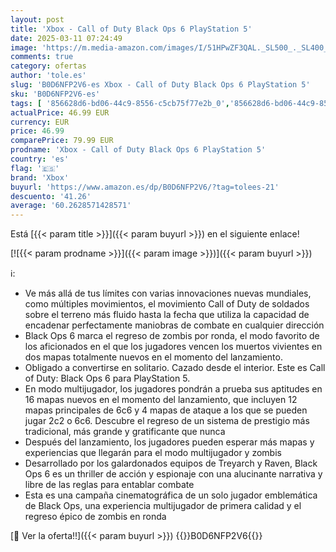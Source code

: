 ```yaml
---
layout: post
title: 'Xbox - Call of Duty Black Ops 6 PlayStation 5'
date: 2025-03-11 07:24:49
image: 'https://m.media-amazon.com/images/I/51HPwZF3QAL._SL500_._SL400_.jpg'
comments: true
category: ofertas
author: 'tole.es'
slug: 'B0D6NFP2V6-es Xbox - Call of Duty Black Ops 6 PlayStation 5'
sku: 'B0D6NFP2V6-es'
tags: [ '856628d6-bd06-44c9-8556-c5cb75f77e2b_0','856628d6-bd06-44c9-8556-c5cb75f77e2b_2201','856628d6-bd06-44c9-8556-c5cb75f77e2b_3601','Arborist Merchandising Root','Hardware y juegos para PlayStation 5','Juegos para PlayStation 5','Preventa de Videojuegos','Self Service','Special Features Stores','Videojuegos','Videojuegos más esperados','playstation','xbox','🇪🇸', ]
actualPrice: 46.99 EUR
currency: EUR
price: 46.99
comparePrice: 79.99 EUR
prodname: 'Xbox - Call of Duty Black Ops 6 PlayStation 5'
country: 'es'
flag: '🇪🇸'
brand: 'Xbox'
buyurl: 'https://www.amazon.es/dp/B0D6NFP2V6/?tag=tolees-21'
descuento: '41.26'
average: '60.2628571428571'
---
```


Está [{{< param title >}}]({{< param buyurl >}}) en el siguiente enlace!

[![{{< param prodname >}}]({{< param image >}})]({{< param buyurl >}})

ℹ️:

- Ve más allá de tus límites con varias innovaciones nuevas mundiales, como múltiples movimientos, el movimiento Call of Duty de soldados sobre el terreno más fluido hasta la fecha que utiliza la capacidad de encadenar perfectamente maniobras de combate en cualquier dirección
- Black Ops 6 marca el regreso de zombis por ronda, el modo favorito de los aficionados en el que los jugadores vencen los muertos vivientes en dos mapas totalmente nuevos en el momento del lanzamiento.
- Obligado a convertirse en solitario. Cazado desde el interior. Este es Call of Duty: Black Ops 6 para PlayStation 5.
- En modo multijugador, los jugadores pondrán a prueba sus aptitudes en 16 mapas nuevos en el momento del lanzamiento, que incluyen 12 mapas principales de 6c6 y 4 mapas de ataque a los que se pueden jugar 2c2 o 6c6. Descubre el regreso de un sistema de prestigio más tradicional, más grande y gratificante que nunca
- Después del lanzamiento, los jugadores pueden esperar más mapas y experiencias que llegarán para el modo multijugador y zombis
- Desarrollado por los galardonados equipos de Treyarch y Raven, Black Ops 6 es un thriller de acción y espionaje con una alucinante narrativa y libre de las reglas para entablar combate
- Esta es una campaña cinematográfica de un solo jugador emblemática de Black Ops, una experiencia multijugador de primera calidad y el regreso épico de zombis en ronda

[🛒 Ver la oferta!!]({{< param buyurl >}})
{{<world>}}B0D6NFP2V6{{</world>}}
